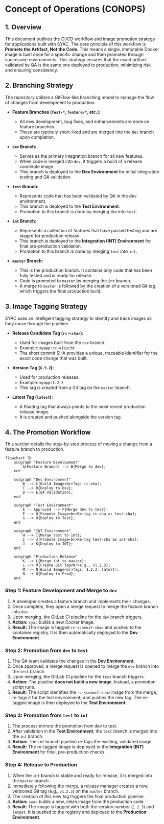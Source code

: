 # Concept of Operations (CONOPS)

## 1. Overview

This document outlines the CI/CD workflow and image promotion strategy for applications built with SYAC. The core principle of this workflow is **Promote the Artifact, Not the Code**. This means a single, immutable Docker image is built once for a specific change and then promoted through successive environments. This strategy ensures that the exact artifact validated by QA is the same one deployed to production, minimizing risk and ensuring consistency.

## 2. Branching Strategy

The repository utilizes a GitFlow-like branching model to manage the flow of changes from development to production.

-   **Feature Branches (`feat-*`, `feature/*`, etc.):**
    -   All new development, bug fixes, and enhancements are done on feature branches.
    -   These are typically short-lived and are merged into the `dev` branch upon completion.

-   **`dev` Branch:**
    -   Serves as the primary integration branch for all new features.
    -   When code is merged into `dev`, it triggers a build of a release candidate image.
    -   This branch is deployed to the **Dev Environment** for initial integration testing and QA validation.

-   **`test` Branch:**
    -   Represents code that has been validated by QA in the dev environment.
    -   This branch is deployed to the **Test Environment**.
    -   Promotion to this branch is done by merging `dev` into `test`.

-   **`int` Branch:**
    -   Represents a collection of features that have passed testing and are staged for production release.
    -   This branch is deployed to the **Integration (INT) Environment** for final pre-production validation.
    -   Promotion to this branch is done by merging `test` into `int`.

-   **`master` Branch:**
    -   This is the production branch. It contains only code that has been fully tested and is ready for release.
    -   Code is promoted to `master` by merging the `int` branch.
    -   A merge to `master` is followed by the creation of a versioned Git tag, which triggers the final production build.

## 3. Image Tagging Strategy

SYAC uses an intelligent tagging strategy to identify and track images as they move through the pipeline.

-   **Release Candidate Tag (`rc-<sha>`):**
    -   Used for images built from the `dev` branch.
    -   Example: `myapp:rc-a1b2c3d`
    -   The short commit SHA provides a unique, traceable identifier for the exact code change that was built.

-   **Version Tag (`X.Y.Z`):**
    -   Used for production releases.
    -   Example: `myapp:1.2.3`
    -   This tag is created from a Git tag on the `master` branch.

-   **Latest Tag (`latest`):**
    -   A floating tag that always points to the most recent production release image.
    -   It is created and pushed alongside the version tag.

## 4. The Promotion Workflow

This section details the step-by-step process of moving a change from a feature branch to production.

```mermaid
flowchart TD
    subgraph "Feature Development"
        A[Feature Branch] --> B{Merge to dev};
    end

    subgraph "Dev Environment"
        B --> C[Build Image<br>Tag: rc-sha];
        C --> D{Deploy to Dev};
        D --> E[QA Validation];
    end

    subgraph "Test Environment"
        E -- Approved --> F{Merge dev to test};
        F --> G[Promote Image<br>Re-tag rc-sha as test-sha];
        G --> H{Deploy to Test};
    end

    subgraph "INT Environment"
        H --> I{Merge test to int};
        I --> J[Promote Image<br>Re-tag test-sha as int-sha];
        J --> K{Deploy to INT};
    end

    subgraph "Production Release"
        K --> L{Merge int to master};
        L --> M[Create Git Tag<br>e.g., v1.2.3];
        M --> N[Build Image<br>Tags: 1.2.3, latest];
        N --> O{Deploy to Prod};
    end
```

### Step 1: Feature Development and Merge to `dev`

1.  A developer creates a feature branch and implements their changes.
2.  Once complete, they open a merge request to merge the feature branch into `dev`.
3.  Upon merging, the GitLab CI pipeline for the `dev` branch triggers.
4.  **Action:** `syac` builds a new Docker image.
5.  **Result:** The image is tagged `rc-<commit-sha>` and pushed to the container registry. It is then automatically deployed to the **Dev Environment**.

### Step 2: Promotion from `dev` to `test`

1.  The QA team validates the changes in the **Dev Environment**.
2.  Once approved, a merge request is opened to merge the `dev` branch into the `test` branch.
3.  Upon merging, the GitLab CI pipeline for the `test` branch triggers.
4.  **Action:** The pipeline **does not build a new image**. Instead, a promotion script runs.
5.  **Result:** The script identifies the `rc-<commit-sha>` image from the merge, re-tags it for the test environment, and pushes the new tag. The re-tagged image is then deployed to the **Test Environment**.

### Step 3: Promotion from `test` to `int`

1.  The process mirrors the promotion from dev to test.
2.  After validation in the **Test Environment**, the `test` branch is merged into the `int` branch.
3.  **Action:** The `int` branch pipeline re-tags the existing, validated image.
4.  **Result:** The re-tagged image is deployed to the **Integration (INT) Environment** for final, pre-production checks.

### Step 4: Release to Production

1.  When the `int` branch is stable and ready for release, it is merged into the `master` branch.
2.  Immediately following the merge, a release manager creates a new, versioned Git tag (e.g., `v1.2.3`) on the `master` branch.
3.  The creation of this new tag triggers the final production pipeline.
4.  **Action:** `syac` builds a new, clean image from the production code.
5.  **Result:** The image is tagged with both the version number (`1.2.3`) and `latest`. It is pushed to the registry and deployed to the **Production Environment**.
